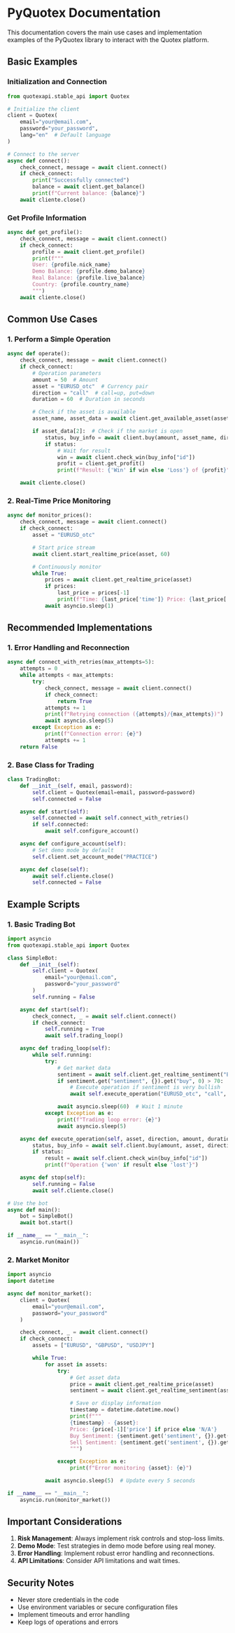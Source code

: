 # PyQuotex Documentation

This documentation covers the main use cases and implementation examples of the PyQuotex library to interact with the Quotex platform.

## Basic Examples

### Initialization and Connection

```python
from quotexapi.stable_api import Quotex

# Initialize the client
client = Quotex(
    email="your@email.com",
    password="your_password",
    lang="en"  # Default language
)

# Connect to the server
async def connect():
    check_connect, message = await client.connect()
    if check_connect:
        print("Successfully connected")
        balance = await client.get_balance()
        print(f"Current balance: {balance}")
    await cliente.close()
```

### Get Profile Information

```python
async def get_profile():
    check_connect, message = await client.connect()
    if check_connect:
        profile = await client.get_profile()
        print(f"""
        User: {profile.nick_name}
        Demo Balance: {profile.demo_balance}
        Real Balance: {profile.live_balance}
        Country: {profile.country_name}
        """)
    await cliente.close()
```

## Common Use Cases

### 1. Perform a Simple Operation

```python
async def operate():
    check_connect, message = await client.connect()
    if check_connect:
        # Operation parameters
        amount = 50  # Amount
        asset = "EURUSD_otc"  # Currency pair
        direction = "call"  # call=up, put=down
        duration = 60  # Duration in seconds

        # Check if the asset is available
        asset_name, asset_data = await client.get_available_asset(asset, force_open=True)

        if asset_data[2]:  # Check if the market is open
            status, buy_info = await client.buy(amount, asset_name, direction, duration)
            if status:
                # Wait for result
                win = await client.check_win(buy_info["id"])
                profit = client.get_profit()
                print(f"Result: {'Win' if win else 'Loss'} of {profit}")

    await cliente.close()
```

### 2. Real-Time Price Monitoring

```python
async def monitor_prices():
    check_connect, message = await client.connect()
    if check_connect:
        asset = "EURUSD_otc"

        # Start price stream
        await client.start_realtime_price(asset, 60)

        # Continuously monitor
        while True:
            prices = await client.get_realtime_price(asset)
            if prices:
                last_price = prices[-1]
                print(f"Time: {last_price['time']} Price: {last_price['price']}")
            await asyncio.sleep(1)
```

## Recommended Implementations

### 1. Error Handling and Reconnection

```python
async def connect_with_retries(max_attempts=5):
    attempts = 0
    while attempts < max_attempts:
        try:
            check_connect, message = await client.connect()
            if check_connect:
                return True
            attempts += 1
            print(f"Retrying connection ({attempts}/{max_attempts})")
            await asyncio.sleep(5)
        except Exception as e:
            print(f"Connection error: {e}")
            attempts += 1
    return False
```

### 2. Base Class for Trading

```python
class TradingBot:
    def __init__(self, email, password):
        self.client = Quotex(email=email, password=password)
        self.connected = False

    async def start(self):
        self.connected = await self.connect_with_retries()
        if self.connected:
            await self.configure_account()

    async def configure_account(self):
        # Set demo mode by default
        self.client.set_account_mode("PRACTICE")

    async def close(self):
        await self.cliente.close()
        self.connected = False
```

## Example Scripts

### 1. Basic Trading Bot

```python
import asyncio
from quotexapi.stable_api import Quotex

class SimpleBot:
    def __init__(self):
        self.client = Quotex(
            email="your@email.com",
            password="your_password"
        )
        self.running = False

    async def start(self):
        check_connect, _ = await self.client.connect()
        if check_connect:
            self.running = True
            await self.trading_loop()

    async def trading_loop(self):
        while self.running:
            try:
                # Get market data
                sentiment = await self.client.get_realtime_sentiment("EURUSD_otc")
                if sentiment.get("sentiment", {}).get("buy", 0) > 70:
                    # Execute operation if sentiment is very bullish
                    await self.execute_operation("EURUSD_otc", "call", 50, 60)

                await asyncio.sleep(60)  # Wait 1 minute
            except Exception as e:
                print(f"Trading loop error: {e}")
                await asyncio.sleep(5)

    async def execute_operation(self, asset, direction, amount, duration):
        status, buy_info = await self.client.buy(amount, asset, direction, duration)
        if status:
            result = await self.client.check_win(buy_info["id"])
            print(f"Operation {'won' if result else 'lost'}")

    async def stop(self):
        self.running = False
        await self.cliente.close()

# Use the bot
async def main():
    bot = SimpleBot()
    await bot.start()

if __name__ == "__main__":
    asyncio.run(main())
```

### 2. Market Monitor

```python
import asyncio
import datetime

async def monitor_market():
    client = Quotex(
        email="your@email.com",
        password="your_password"
    )

    check_connect, _ = await client.connect()
    if check_connect:
        assets = ["EURUSD", "GBPUSD", "USDJPY"]

        while True:
            for asset in assets:
                try:
                    # Get asset data
                    price = await client.get_realtime_price(asset)
                    sentiment = await client.get_realtime_sentiment(asset)

                    # Save or display information
                    timestamp = datetime.datetime.now()
                    print(f"""
                    {timestamp} - {asset}:
                    Price: {price[-1]['price'] if price else 'N/A'}
                    Buy Sentiment: {sentiment.get('sentiment', {}).get('buy', 'N/A')}%
                    Sell Sentiment: {sentiment.get('sentiment', {}).get('sell', 'N/A')}%
                    """)

                except Exception as e:
                    print(f"Error monitoring {asset}: {e}")

            await asyncio.sleep(5)  # Update every 5 seconds

if __name__ == "__main__":
    asyncio.run(monitor_market())
```

## Important Considerations

1. **Risk Management**: Always implement risk controls and stop-loss limits.
2. **Demo Mode**: Test strategies in demo mode before using real money.
3. **Error Handling**: Implement robust error handling and reconnections.
4. **API Limitations**: Consider API limitations and wait times.

## Security Notes

- Never store credentials in the code
- Use environment variables or secure configuration files
- Implement timeouts and error handling
- Keep logs of operations and errors
